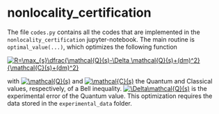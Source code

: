 # nonlocality_certification

The file ``codes.py`` contains all the codes that are implemented in the  ``nonlocality_certification`` jupyter-notebook. The main routine is ``optimal_value(...)``, 
which optimizes the following function

<a href="https://www.codecogs.com/eqnedit.php?latex=R=\max_{s}\dfrac{\mathcal{Q}(s)-\Delta&space;\mathcal{Q}(s)&plus;(dm)^2}{\mathcal{C}(s)&plus;(dm)^2}" target="_blank"><img src="https://latex.codecogs.com/gif.latex?R=\max_{s}\dfrac{\mathcal{Q}(s)-\Delta&space;\mathcal{Q}(s)&plus;(dm)^2}{\mathcal{C}(s)&plus;(dm)^2}" title="R=\max_{s}\dfrac{\mathcal{Q}(s)-\Delta \mathcal{Q}(s)+(dm)^2}{\mathcal{C}(s)+(dm)^2}" /></a>

with <a href="https://www.codecogs.com/eqnedit.php?latex=\inline&space;\mathcal{Q}(s)" target="_blank"><img src="https://latex.codecogs.com/gif.latex?\inline&space;\mathcal{Q}(s)" title="\mathcal{Q}(s)" /></a> and <a href="https://www.codecogs.com/eqnedit.php?latex=\inline&space;\mathcal{C}(s)" target="_blank"><img src="https://latex.codecogs.com/gif.latex?\inline&space;\mathcal{C}(s)" title="\mathcal{C}(s)" /></a> the Quantum and Classical values, respectively, of a Bell inequality. <a href="https://www.codecogs.com/eqnedit.php?latex=\inline&space;\Delta\mathcal{Q}(s)" target="_blank"><img src="https://latex.codecogs.com/gif.latex?\inline&space;\Delta\mathcal{Q}(s)" title="\Delta\mathcal{Q}(s)" /></a> is the experimental error of the Quantum value. This optimization requires the data stored in the ``experimental_data`` folder. 
